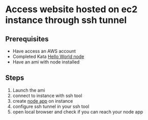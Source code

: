 # Access website hosted on ec2 instance through ssh tunnel

## Prerequisites
* Have access an AWS account
* Completed Kata [Hello World node](../languages/hello-world-node.mdhello-world-node.md)
* Have an ami with node installed

## Steps
1. Launch the ami
2. connect to instance with ssh tool
3. create [node app](../languages/hello-world-node.md) on instance
4. configure ssh tunnel in your ssh tool
5. open local browser and check if you can reach your node app